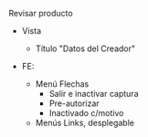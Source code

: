 Revisar producto
- Vista
	- Título "Datos del Creador"

- FE:
	- Menú Flechas
		- Salir e inactivar captura
		- Pre-autorizar
		- Inactivado c/motivo
	- Menús Links, desplegable
